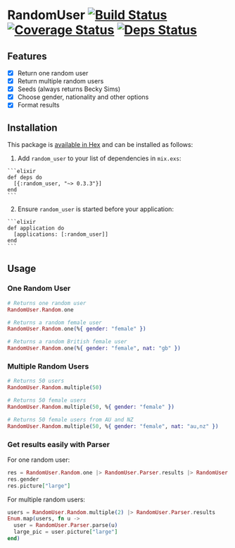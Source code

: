 # RandomUser [![Build Status](https://travis-ci.org/katgironpe/random_user.svg?branch=master)](https://travis-ci.org/katgironpe/random_user) [![Coverage Status](https://coveralls.io/repos/github/katgironpe/random_user/badge.svg?branch=master)](https://coveralls.io/github/katgironpe/random_user?branch=master) [![Deps Status](https://beta.hexfaktor.org/badge/all/github/katgironpe/random_user.svg)](https://beta.hexfaktor.org/github/katgironpe/random_user)

## Features

- [x] Return one random user
- [x] Return multiple random users
- [x] Seeds (always returns Becky Sims)
- [x] Choose gender, nationality and other options
- [x] Format results

## Installation

This package is [available in Hex](https://hex.pm/docs/publish) and can be installed as follows:

  1. Add `random_user` to your list of dependencies in `mix.exs`:

    ```elixir
    def deps do
      [{:random_user, "~> 0.3.3"}]
    end
    ```

  2. Ensure `random_user` is started before your application:

    ```elixir
    def application do
      [applications: [:random_user]]
    end
    ```


## Usage

### One Random User

```elixir
# Returns one random user
RandomUser.Random.one

# Returns a random female user
RandomUser.Random.one(%{ gender: "female" })

# Returns a random British female user
RandomUser.Random.one(%{ gender: "female", nat: "gb" })
```

### Multiple Random Users

```elixir
# Returns 50 users
RandomUser.Random.multiple(50)

# Returns 50 female users
RandomUser.Random.multiple(50, %{ gender: "female" })

# Returns 50 female users from AU and NZ
RandomUser.Random.multiple(50, %{ gender: "female", nat: "au,nz" })
```

### Get results easily with Parser

For one random user:

```elixir
res = RandomUser.Random.one |> RandomUser.Parser.results |> RandomUser.Parser.parse
res.gender
res.picture["large"]
```


For multiple random users:

```elixir
users = RandomUser.Random.multiple(2) |> RandomUser.Parser.results
Enum.map(users, fn u ->
  user = RandomUser.Parser.parse(u)
  large_pic = user.picture["large"]
end)
```
